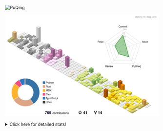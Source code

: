 ![PuQing](https://user-images.githubusercontent.com/27223114/171565019-9a56fae6-b08b-421f-99db-7e830da42371.png)

![](./profile-3d-contrib/profile-season-animate.svg)

<details>
<summary>Click here for detailed stats!</summary>

<!--START_SECTION:waka-->
![Lines of code](https://img.shields.io/badge/From%20Hello%20World%20I%27ve%20Written-1.6%20million%20lines%20of%20code-blue)

**🐱 My GitHub Data** 

> 📦 414.2 kB Used in GitHub's Storage 
 > 
> 🏆 739 Contributions in the Year 2024
 > 
> 🚫 Not Opted to Hire
 > 
> 📜 38 Public Repositories 
 > 
> 🔑 32 Private Repositories 
 > 
**I'm an Early 🐤** 

```text
🌞 Morning                611 commits         ██░░░░░░░░░░░░░░░░░░░░░░░   07.31 % 
🌆 Daytime                3651 commits        ███████████░░░░░░░░░░░░░░   43.67 % 
🌃 Evening                1927 commits        ██████░░░░░░░░░░░░░░░░░░░   23.05 % 
🌙 Night                  2171 commits        ██████░░░░░░░░░░░░░░░░░░░   25.97 % 
```


📊 **This Week I Spent My Time On** 

```text
💬 Programming Languages: 
Other                    11 hrs 43 mins      █████████░░░░░░░░░░░░░░░░   34.97 % 
Rust                     3 hrs 45 mins       ███░░░░░░░░░░░░░░░░░░░░░░   11.19 % 
CLI                      3 hrs 34 mins       ███░░░░░░░░░░░░░░░░░░░░░░   10.65 % 
Communicating            3 hrs 23 mins       ███░░░░░░░░░░░░░░░░░░░░░░   10.09 % 
Fish Touching            3 hrs 2 mins        ██░░░░░░░░░░░░░░░░░░░░░░░   09.07 % 

🔥 Editors: 
VS Code                  7 hrs 36 mins       ██████░░░░░░░░░░░░░░░░░░░   22.70 % 
WeChat                   6 hrs 17 mins       █████░░░░░░░░░░░░░░░░░░░░   18.74 % 
MicrosoftPowerPoint      4 hrs 59 mins       ████░░░░░░░░░░░░░░░░░░░░░   14.86 % 
Terminal                 3 hrs 32 mins       ███░░░░░░░░░░░░░░░░░░░░░░   10.54 % 
Telegram                 2 hrs 52 mins       ██░░░░░░░░░░░░░░░░░░░░░░░   08.56 % 

💻 Operating System: 
Mac                      26 hrs 3 mins       ███████████████████░░░░░░   77.67 % 
WSL                      5 hrs 11 mins       ████░░░░░░░░░░░░░░░░░░░░░   15.49 % 
Linux                    2 hrs 17 mins       ██░░░░░░░░░░░░░░░░░░░░░░░   06.85 % 
```


<!--END_SECTION:waka-->
</details>
